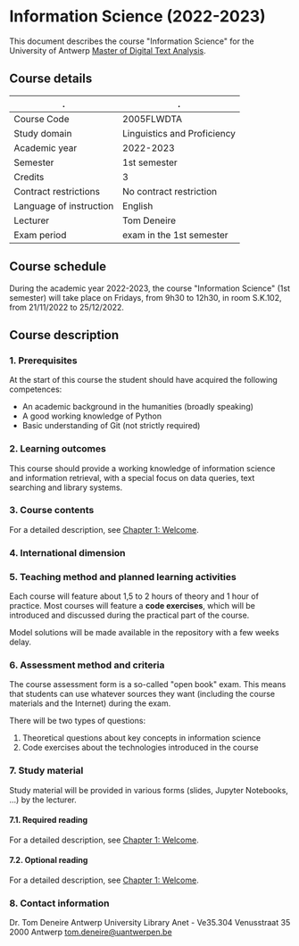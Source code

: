 # Information Science (2022-2023)

This document describes the course "Information Science" for the University of Antwerp [Master of Digital Text Analysis](https://www.uantwerpen.be/en/study/programmes/all-programmes/digital-text-analysis/).

## Course details

. | .
--- | ---
Course Code | 2005FLWDTA
Study domain | Linguistics and Proficiency
Academic year | 2022-2023
Semester | 1st semester
Credits | 3
Contract restrictions | No contract restriction
Language of instruction | English
Lecturer | Tom Deneire
Exam period | exam in the 1st semester

## Course schedule

During the academic year 2022-2023, the course "Information Science" (1st semester) will take place on Fridays, from 9h30 to 12h30, in room S.K.102, from 21/11/2022 to 25/12/2022.

## Course description

### 1. Prerequisites

At the start of this course the student should have acquired the following competences:

- An academic background in the humanities (broadly speaking)
- A good working knowledge of Python
- Basic understanding of Git (not strictly required)

### 2. Learning outcomes

This course should provide a working knowledge of information science and information retrieval, with a special focus on data queries, text searching and library systems.

### 3. Course contents

For a detailed description, see [Chapter 1: Welcome](https://tomdeneire.github.io/InformationScience/chapter01.html#contents-and-learning-outcomes).

### 4. International dimension

### 5. Teaching method and planned learning activities

Each course will feature about 1,5 to 2 hours of theory and 1 hour of practice. Most courses will feature a **code exercises**, which will be introduced and discussed during the practical part of the course.

Model solutions will be made available in the repository with a few weeks delay.

### 6. Assessment method and criteria

The course assessment form is a so-called "open book" exam. This means that students can use whatever sources they want (including the course materials and the Internet) during the exam.

There will be two types of questions:

1. Theoretical questions about key concepts in information science
2. Code exercises about the technologies introduced in the course

### 7. Study material

Study material will be provided in various forms (slides, Jupyter Notebooks, ...) by the lecturer.

#### 7.1. Required reading

For a detailed description, see [Chapter 1: Welcome](https://tomdeneire.github.io/InformationScience/chapter01.html#required).

#### 7.2. Optional reading

For a detailed description, see [Chapter 1: Welcome](https://tomdeneire.github.io/InformationScience/chapter01.html#optional).

### 8. Contact information

Dr. Tom Deneire
Antwerp University Library
Anet - Ve35.304
Venusstraat 35
2000 Antwerp
tom.deneire@uantwerpen.be
